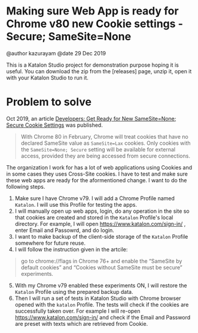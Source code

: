 Making sure Web App is ready for Chrome v80 new Cookie settings - Secure; SameSite=None
=============

@author kazurayam
@date 29 Dec 2019

This is a Katalon Studio project for demonstration purpose hoping it is useful.
You can download the zip from the [releases] page, unzip it, open it with your Katalon Studio to run it.

# Problem to solve

Oct 2019, an article [Developers: Get Ready for New SameSite=None; Secure Cookie Settings](https://blog.chromium.org/2019/10/developers-get-ready-for-new.html) was published. 

>With Chrome 80 in February, Chrome will treat cookies that have no declared SameSite value as `SameSite=Lax` cookies. Only cookies with the `SameSite=None; Secure` setting will be available for external access, provided they are being accessed from secure connections. 

The organization I work for has a lot of web applications using Cookies and in some cases they uses Cross-Site cookies. I have to test and make sure these web apps are ready for the aformentioned change. I want to do the following steps.

1. Make sure I have Chrome v79. I will add a Chrome Profile named `Katalon`. I will use this Profile for testing the apps.
2. I will manually open up web apps, login, do any operation in the site so that cookies are created and stored in the `Katalon` Profile's local directory. For example, I will open https://www.katalon.com/sign-in/ , enter Email and Passowrd, and do login.
3. I want to make backup of the client-side storage of the `Katalon` Profile somewhere for future reuse.
4. I will follow the instruction given in the artcile:
>go to chrome://flags in Chrome 76+ and enable the “SameSite by default cookies” and “Cookies without SameSite must be secure” experiments.
5. With my Chrome v79 enabled these experiments ON, I will restore the `Katalon` Profile using the prepared backup data.
6. Then I will run a set of tests in Katalon Studio with Chrome browser opened with the `katalon` Profile. The tests will check if the cookies are successfully taken over. For example I will re-open https://www.katalon.com/sign-in/ and check if the Email and Password are preset with texts which are retrieved from Cookie.


 

